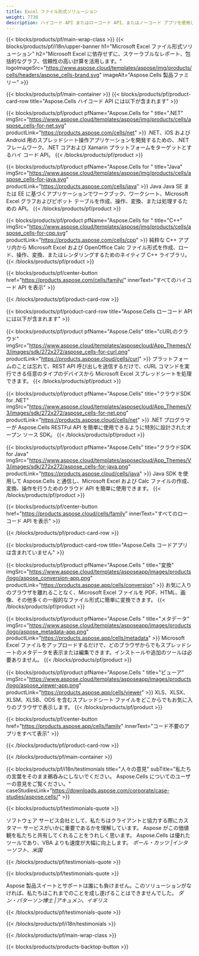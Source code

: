```yaml
---
title: Excel ファイル形式ソリューション
weight: 7730
description: ハイコード API またはローコード API、またはノーコード アプリを使用して Excel ファイル操作アプリケーションを作成し、Excel ファイルを表示比較検査または変換します。
---
```

{{< blocks/products/pf/main-wrap-class >}}
{{< blocks/products/pf/i18n/upper-banner h1="Microsoft Excel ファイル形式ソリューション" h2="Microsoft Excel に依存せずに、スケーラブルなレポート、包括的なグラフ、信頼性の高い計算を活用します。" logoImageSrc="https://www.aspose.cloud/templates/aspose/img/products/cells/headers/aspose_cells-brand.svg" imageAlt="Aspose.Cells 製品ファミリー" >}}

{{< blocks/products/pf/main-container >}}
{{< blocks/products/pf/product-card-row title="Aspose.Cells ハイコード API には以下が含まれます" >}}

{{< blocks/products/pf/product pfName="Aspose.Cells for " title=".NET" imgSrc="https://www.aspose.cloud/templates/aspose/img/products/cells/aspose_cells-for-net.svg" productLink="https://products.aspose.com/cells/net" >}}
.NET、iOS および Android 用のスプレッドシート操作アプリケーションを開発するための、.NET フレームワーク、.NET コアおよび Xamarin プラットフォームをターゲットとするハイ コード API。
{{< /blocks/products/pf/product >}}

{{< blocks/products/pf/product pfName="Aspose.Cells for " title="Java" imgSrc="https://www.aspose.cloud/templates/aspose/img/products/cells/aspose_cells-for-java.svg" productLink="https://products.aspose.com/cells/java" >}}
Java Java SE または EE に基づくアプリケーションでワークブック、ワークシート、Microsoft Excel グラフおよびピボット テーブルを作成、操作、変換、または処理するための API。
{{< /blocks/products/pf/product >}}

{{< blocks/products/pf/product pfName="Aspose.Cells for " title="C++" imgSrc="https://www.aspose.cloud/templates/aspose/img/products/cells/aspose_cells-for-cpp.svg" productLink="https://products.aspose.com/cells/cpp" >}}
純粋な C++ アプリ内から Microsoft Excel および OpenOffice Calc ファイル形式を作成、ロード、操作、変換、またはレンダリングするためのネイティブ C++ ライブラリ。
{{< /blocks/products/pf/product >}}

{{< blocks/products/pf/center-button href="https://products.aspose.com/cells/family/" innerText="すべてのハイコード API を表示" >}}

{{< /blocks/products/pf/product-card-row >}}

{{< blocks/products/pf/product-card-row title="Aspose.Cells ローコード API には以下が含まれます" >}}

{{< blocks/products/pf/product pfName="Aspose.Cells" title="cURLのクラウド" imgSrc="https://www.aspose.cloud/templates/asposecloud/App_Themes/V3/images/sdk/272x272/aspose_cells-for-curl.png" productLink="https://products.aspose.cloud/cells/curl" >}}
プラットフォームのことは忘れて、REST API 呼び出しを送信するだけで、cURL コマンドを実行できる任意のタイプのデバイスから Microsoft Excel スプレッドシートを処理できます。
{{< /blocks/products/pf/product >}}

{{< blocks/products/pf/product pfName="Aspose.Cells" title="クラウドSDK for .NET" imgSrc="https://www.aspose.cloud/templates/asposecloud/App_Themes/V3/images/sdk/272x272/aspose_cells-for-net.png" productLink="https://products.aspose.cloud/cells/net" >}}
.NET プログラマーが Aspose.Cells RESTFul API を簡単に使用できるように特別に設計されたオープン ソース SDK。
{{< /blocks/products/pf/product >}}

{{< blocks/products/pf/product pfName="Aspose.Cells" title="クラウドSDK for Java" imgSrc="https://www.aspose.cloud/templates/asposecloud/App_Themes/V3/images/sdk/272x272/aspose_cells-for-java.png" productLink="https://products.aspose.cloud/cells/java" >}}
Java SDK を使用して Aspose.Cells と通信し、Microsoft Excel および Calc ファイルの作成、変換、操作を行うためのクラウド API を簡単に使用できます。
{{< /blocks/products/pf/product >}}

{{< blocks/products/pf/center-button href="https://products.aspose.cloud/cells/family" innerText="すべてのローコード API を表示" >}}

{{< /blocks/products/pf/product-card-row >}}

{{< blocks/products/pf/product-card-row title="Aspose.Cells コードアプリは含まれていません" >}}

{{< blocks/products/pf/product pfName="Aspose.Cells " title="変換" imgSrc="https://www.aspose.cloud/templates/asposeapp/images/products/logo/aspose_conversion-app.png" productLink="https://products.aspose.app/cells/conversion" >}}
お気に入りのブラウザを離れることなく、Microsoft Excel ファイルを PDF、HTML、画像、その他多くの一般的なファイル形式に簡単に変換できます。
{{< /blocks/products/pf/product >}}

{{< blocks/products/pf/product pfName="Aspose.Cells " title="メタデータ" imgSrc="https://www.aspose.cloud/templates/asposeapp/images/products/logo/aspose_metadata-app.png" productLink="https://products.aspose.app/cells/metadata" >}}
Microsoft Excel ファイルをアップロードするだけで、どのブラウザからでもスプレッドシートのメタデータを表示または編集できます。インストールや追加のツールは必要ありません。
{{< /blocks/products/pf/product >}}

{{< blocks/products/pf/product pfName="Aspose.Cells " title="ビューア" imgSrc="https://www.aspose.cloud/templates/asposeapp/images/products/logo/aspose_viewer-app.png" productLink="https://products.aspose.app/cells/viewer" >}}
XLS、XLSX、XLSM、XLSB、ODS を含むスプレッドシート ファイルをどこからでもお気に入りのブラウザで表示します。
{{< /blocks/products/pf/product >}}

{{< blocks/products/pf/center-button href="https://products.aspose.app/cells/family" innerText="コード不要のアプリをすべて表示" >}}

{{< /blocks/products/pf/product-card-row >}}

{{< /blocks/products/pf/main-container >}}

{{< blocks/products/pf/i18n/testimonials title="人々の意見" subTitle="私たちの言葉をそのまま鵜呑みにしないでください。 Aspose.Cells についてのユーザーの意見をご覧ください。" caseStudiesLink="https://downloads.aspose.com/corporate/case-studies/aspose.cells/" >}}

{{< blocks/products/pf/testimonials-quote >}}
<p class="first">
ソフトウェア サービス会社として、私たちはクライアントと協力する際にカスタマー サービスがいかに重要であるかを理解しています。 Aspose がこの価値観を私たちと共有してくれることをうれしく思います。 Aspose.Cells は優れたツールであり、VBA よりも速度が大幅に向上します。
 <em>
ポール・カッツ |インターソフト、米国
 </em>
</p>

{{< /blocks/products/pf/testimonials-quote >}}

{{< blocks/products/pf/testimonials-quote >}}
<p class="second">
Aspose 製品スイートとサポートは誰にも負けません。このソリューションがなければ、私たちはこれまでのことを成し遂げることはできませんでした。
 <em>
ダン・パターソン博士 |アキュメン、イギリス
 </em>
</p>

{{< /blocks/products/pf/testimonials-quote >}}

{{< /blocks/products/pf/i18n/testimonials >}}

{{< /blocks/products/pf/main-wrap-class >}}

{{< blocks/products/products-backtop-button >}}
